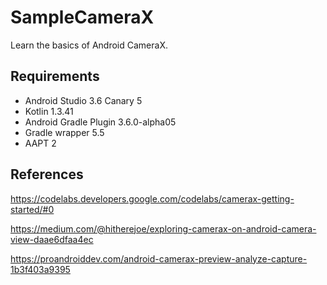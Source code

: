 # SampleCameraX
Learn the basics of Android CameraX.

## Requirements
* Android Studio 3.6 Canary 5
* Kotlin 1.3.41
* Android Gradle Plugin 3.6.0-alpha05
* Gradle wrapper 5.5
* AAPT 2

## References
https://codelabs.developers.google.com/codelabs/camerax-getting-started/#0

https://medium.com/@hitherejoe/exploring-camerax-on-android-camera-view-daae6dfaa4ec

https://proandroiddev.com/android-camerax-preview-analyze-capture-1b3f403a9395